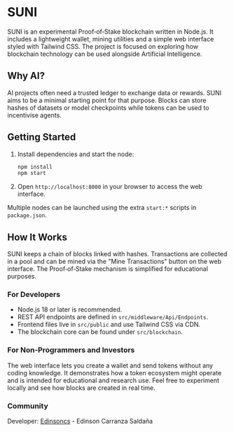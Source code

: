 # SUNI

SUNI is an experimental Proof‑of‑Stake blockchain written in Node.js. It includes
a lightweight wallet, mining utilities and a simple web interface styled with
Tailwind CSS.  The project is focused on exploring how blockchain technology can
be used alongside Artificial Intelligence.

## Why AI?

AI projects often need a trusted ledger to exchange data or rewards. SUNI aims
to be a minimal starting point for that purpose. Blocks can store hashes of
datasets or model checkpoints while tokens can be used to incentivise agents.

## Getting Started

1. Install dependencies and start the node:

   ```bash
   npm install
   npm start
   ```

2. Open `http://localhost:8000` in your browser to access the web interface.

Multiple nodes can be launched using the extra `start:*` scripts in
`package.json`.

## How It Works

SUNI keeps a chain of blocks linked with hashes. Transactions are collected in a
pool and can be mined via the "Mine Transactions" button on the web interface.
The Proof‑of‑Stake mechanism is simplified for educational purposes.

### For Developers

- Node.js 18 or later is recommended.
- REST API endpoints are defined in `src/middleware/Api/Endpoints`.
- Frontend files live in `src/public` and use Tailwind CSS via CDN.
- The blockchain core can be found under `src/blockchain`.

### For Non‑Programmers and Investors

The web interface lets you create a wallet and send tokens without any coding
knowledge.  It demonstrates how a token ecosystem might operate and is intended
for educational and research use.  Feel free to experiment locally and see how
blocks are created in real time.

### Community

Developer: [Edinsoncs](https://edinsoncs.com) - Edinson Carranza Saldaña







